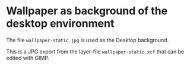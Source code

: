 # Wallpaper as background of the desktop environment

The file `wallpaper-static.jpg` is used as the Desktop background.

This is a JPG export from the layer-file `wallpaper-static.xcf` that can be edited with GIMP.